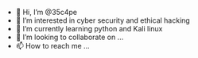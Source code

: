 - 👋 Hi, I’m @35c4pe
- 👀 I’m interested in cyber security and ethical hacking
- 🌱 I’m currently learning python and Kali linux
- 💞️ I’m looking to collaborate on ...
- 📫 How to reach me ...

<!---
35c4pe/35c4pe is a ✨ special ✨ repository because its `README.md` (this file) appears on your GitHub profile.
You can click the Preview link to take a look at your changes.
--->
